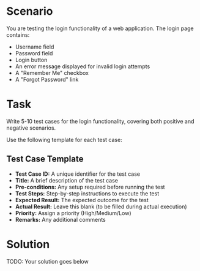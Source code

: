 # Scenario
You are testing the login functionality of a web application. The login page contains:
- Username field
- Password field  
- Login button
- An error message displayed for invalid login attempts
- A "Remember Me" checkbox
- A "Forgot Password" link

# Task
Write 5-10 test cases for the login functionality, covering both positive and negative scenarios.

Use the following template for each test case:

## Test Case Template
- **Test Case ID:** A unique identifier for the test case
- **Title:** A brief description of the test case
- **Pre-conditions:** Any setup required before running the test
- **Test Steps:** Step-by-step instructions to execute the test
- **Expected Result:** The expected outcome for the test
- **Actual Result:** Leave this blank (to be filled during actual execution)
- **Priority:** Assign a priority (High/Medium/Low)
- **Remarks:** Any additional comments

# Solution
TODO: Your solution goes below
<!-- <Write your solution here> -->

<!-- 
### Test Case 1 

- **Test Case ID:** test-case-1
- **Title:** Verify that the login page is displayed correctly
- **Pre-conditions:** The user is on the login page
- **Test Steps:** 
  - 1. Open the login page
  - 2. Verify that the username field is displayed
  - 3. Verify that the password field is displayed
  - 4. Verify that the login button is displayed
  - 5. Verify that the "Remember Me" checkbox is displayed
  - 6. Verify that the "Forgot Password" link is displayed
- **Expected Result:** All elements are displayed correctly
- **Actual Result:** All elements are displayed as expected
- **Priority:** High
- **Remarks:** This is a critical test case that verifies the basic UI functionality of the login page
-->
